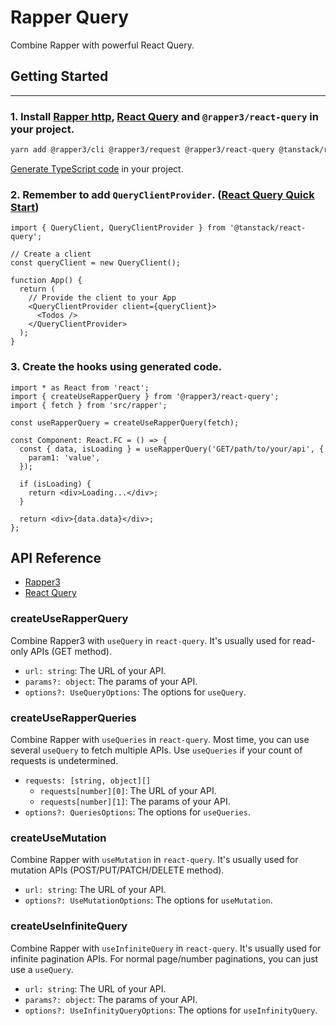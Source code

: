 # Rapper Query

Combine Rapper with powerful React Query.

## Getting Started

---

### 1. Install [Rapper http](https://infra-fe.github.io/rap-client/code/http), [React Query](https://react-query.tanstack.com/) and `@rapper3/react-query` in your project.

```sh
yarn add @rapper3/cli @rapper3/request @rapper3/react-query @tanstack/react-query
```

[Generate TypeScript code](https://infra-fe.github.io/rap-client/code/react/react-query) in your project.

### 2. Remember to add `QueryClientProvider`. ([React Query Quick Start](https://react-query.tanstack.com/quick-start))

```tsx
import { QueryClient, QueryClientProvider } from '@tanstack/react-query';

// Create a client
const queryClient = new QueryClient();

function App() {
  return (
    // Provide the client to your App
    <QueryClientProvider client={queryClient}>
      <Todos />
    </QueryClientProvider>
  );
}
```

### 3. Create the hooks using generated code.

```tsx
import * as React from 'react';
import { createUseRapperQuery } from '@rapper3/react-query';
import { fetch } from 'src/rapper';

const useRapperQuery = createUseRapperQuery(fetch);

const Component: React.FC = () => {
  const { data, isLoading } = useRapperQuery('GET/path/to/your/api', {
    param1: 'value',
  });

  if (isLoading) {
    return <div>Loading...</div>;
  }

  return <div>{data.data}</div>;
};
```

## API Reference

- [Rapper3](https://infra-fe.github.io/rap-client/code)
- [React Query](https://react-query.tanstack.com/overview)

### createUseRapperQuery

Combine Rapper3 with `useQuery` in `react-query`. It's usually used for read-only APIs (GET method).

- `url: string`: The URL of your API.
- `params?: object`: The params of your API.
- `options?: UseQueryOptions`: The options for `useQuery`.

### createUseRapperQueries

Combine Rapper with `useQueries` in `react-query`. Most time, you can use several `useQuery` to fetch multiple APIs. Use `useQueries` if your count of requests is undetermined.

- `requests: [string, object][]`
  - `requests[number][0]`: The URL of your API.
  - `requests[number][1]`: The params of your API.
- `options?: QueriesOptions`: The options for `useQueries`.

### createUseMutation

Combine Rapper with `useMutation` in `react-query`. It's usually used for mutation APIs (POST/PUT/PATCH/DELETE method).

- `url: string`: The URL of your API.
- `options?: UseMutationOptions`: The options for `useMutation`.

### createUseInfiniteQuery

Combine Rapper with `useInfiniteQuery` in `react-query`. It's usually used for infinite pagination APIs. For normal page/number paginations, you can just use a `useQuery`.

- `url: string`: The URL of your API.
- `params?: object`: The params of your API.
- `options?: UseInfinityQueryOptions`: The options for `useInfinityQuery`.
